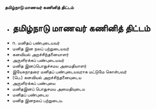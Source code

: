 **தமிழ்நாடு மாணவர் கணினித் திட்டம்**
- # தமிழ்நாடு மாணவர் கணினித் திட்டம்
- n. மனிதப் பண்புடையவர்
- மனித இன நலப் பற்றுடையவர்
- கனவியல் அறச்சிந்தனையாளர்
- அருளிரக்கப் பண்புடையவர்
- மனித இனப்பொதுச்சமய அமைதியாளர்
- இயேசுநாதரை மனிதப் பண்புடையவராக மட்டுமே கொள்பவர்
- (பெ.) கனவியல் அறச்சிந்தனையுடைய
- அருளிரக்கப் பண்புயை
- மனிதஇனப் பொதுசமய அமைதியுடைய
- மனிதப் பண்புடைய
- மனித இனநலப் பற்றுடைய.

